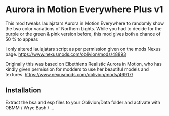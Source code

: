 Aurora in Motion Everywhere Plus
v1
======================

This mod tweaks laulajatars Aurora in Motion Everywhere to randomly show the two color variations of Northern Lights. While you had to decide for the purple or the green & pink version before, this mod gives both a chance of 50 % to appear.

I only altered laulajatars script as per permission given on the mods Nexus page. 
https://www.nexusmods.com/oblivion/mods/48893

Originally this was based on Elbethiens Realistic Aurora in Motion, who has kindly given permission for modders to use her beautiful models and textures.
https://www.nexusmods.com/oblivion/mods/46917/

Installation
--------------
Extract the bsa and esp files to your Oblivion/Data folder and activate with OBMM / Wrye Bash / ...

